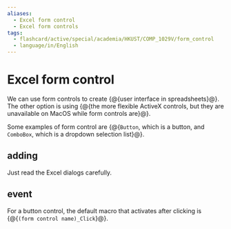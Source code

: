 ```yaml
---
aliases:
  - Excel form control
  - Excel form controls
tags:
  - flashcard/active/special/academia/HKUST/COMP_1029V/form_control
  - language/in/English
---
```


# Excel form control

We can use form controls to create {@{user interface in spreadsheets}@}. The other option is using {@{the more flexible ActiveX controls, but they are unavailable on MacOS while form controls are}@}. <!--SR:!2027-05-28,913,330!2026-01-24,495,310-->

Some examples of form control are {@{`Button`, which is a button, and `ComboBox`, which is a dropdown selection list}@}. <!--SR:!2026-10-13,675,310-->

## adding

Just read the Excel dialogs carefully.

## event

For a button control, the default macro that activates after clicking is {@{`(form control name)_Click`}@}. <!--SR:!2026-08-07,632,310-->
